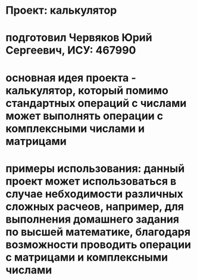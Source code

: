 # Проект: калькулятор
# подготовил Червяков Юрий Сергеевич, ИСУ: 467990
# основная идея проекта - калькулятор, который помимо стандартных операций с числами может выполнять операции с комплексными числами и матрицами
# примеры использования: данный проект может использоваться в случае небходимости различных сложных расчеов, например, для выполнения домашнего задания по высшей математике, благодаря возможности проводить операции с матрицами и комплексными числами
